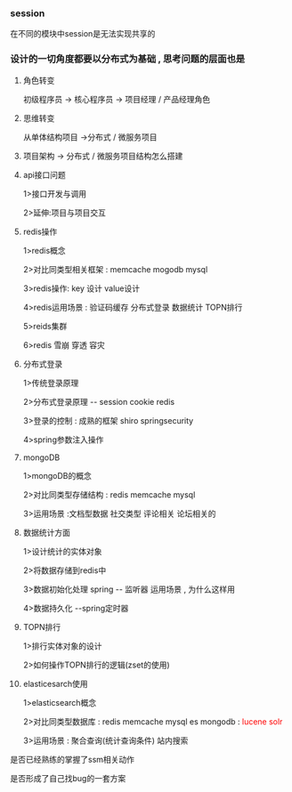 ### session

在不同的模块中session是无法实现共享的









### 设计的一切角度都要以分布式为基础 , 思考问题的层面也是



1. 角色转变

   初级程序员 -> 核心程序员 -> 项目经理 / 产品经理角色

2. 思维转变

   从单体结构项目 ->分布式 / 微服务项目

3. 项目架构 -> 分布式 / 微服务项目结构怎么搭建

4. api接口问题

   1>接口开发与调用

   2>延伸:项目与项目交互

5. redis操作

   1>redis概念

   2>对比同类型相关框架 : memcache   mogodb  mysql

   3>redis操作: key 设计  value设计

   4>redis运用场景 : 验证码缓存  分布式登录  数据统计   TOPN排行

   5>reids集群

   6>redis 雪崩 穿透 容灾

6. 分布式登录

   1>传统登录原理

   2>分布式登录原理 --  session  cookie  redis

   3>登录的控制 : 成熟的框架  shiro     springsecurity

   4>spring参数注入操作

7. mongoDB

   1>mongoDB的概念

   2>对比同类型存储结构 : redis memcache mysql

   3>运用场景 :文档型数据      社交类型    评论相关   论坛相关的

8. 数据统计方面

   1>设计统计的实体对象

   2>将数据存储到redis中

   3>数据初始化处理 spring -- 监听器 运用场景 , 为什么这样用

   4>数据持久化  --spring定时器

9. TOPN排行

   1>排行实体对象的设计

   2>如何操作TOPN排行的逻辑(zset的使用)

10. elasticesarch使用

    1>elasticsearch概念

    2>对比同类型数据库 : redis memcache mysql es mongodb         :   <font style="color:red">lucene   solr </font>

    3>运用场景 : 聚合查询(统计查询条件)  站内搜索





是否已经熟练的掌握了ssm相关动作

是否形成了自己找bug的一套方案








